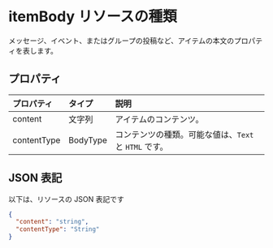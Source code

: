 # <a name="itembody-resource-type"></a>itemBody リソースの種類

メッセージ、イベント、またはグループの投稿など、アイテムの本文のプロパティを表します。

## <a name="properties"></a>プロパティ
| プロパティ     | タイプ   |説明|
|:---------------|:--------|:----------|
|content|文字列|アイテムのコンテンツ。|
|contentType|BodyType|コンテンツの種類。可能な値は、`Text` と `HTML` です。|

## <a name="json-representation"></a>JSON 表記

以下は、リソースの JSON 表記です

<!-- {
  "blockType": "resource",
  "optionalProperties": [

  ],
  "@odata.type": "microsoft.graph.itemBody"
}-->

```json
{
  "content": "string",
  "contentType": "String"
}

```

<!-- uuid: 8fcb5dbc-d5aa-4681-8e31-b001d5168d79
2015-10-25 14:57:30 UTC -->
<!-- {
  "type": "#page.annotation",
  "description": "itemBody resource",
  "keywords": "",
  "section": "documentation",
  "tocPath": ""
}-->
